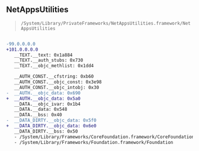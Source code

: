 ## NetAppsUtilities

> `/System/Library/PrivateFrameworks/NetAppsUtilities.framework/NetAppsUtilities`

```diff

-99.0.0.0.0
+101.0.0.0.0
   __TEXT.__text: 0x1a884
   __TEXT.__auth_stubs: 0x730
   __TEXT.__objc_methlist: 0x1dd4

   __AUTH_CONST.__cfstring: 0xb60
   __AUTH_CONST.__objc_const: 0x3e98
   __AUTH_CONST.__objc_intobj: 0x30
-  __AUTH.__objc_data: 0x690
+  __AUTH.__objc_data: 0x5a0
   __DATA.__objc_ivar: 0x1b4
   __DATA.__data: 0x548
   __DATA.__bss: 0x40
-  __DATA_DIRTY.__objc_data: 0x5f0
+  __DATA_DIRTY.__objc_data: 0x6e0
   __DATA_DIRTY.__bss: 0x50
   - /System/Library/Frameworks/CoreFoundation.framework/CoreFoundation
   - /System/Library/Frameworks/Foundation.framework/Foundation

```
